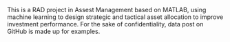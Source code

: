 This is a RAD project in Assest Management based on MATLAB, using machine learning to design strategic and tactical asset allocation to improve investment performance. For the sake of confidentiality, data post on GitHub is made up for examples.
